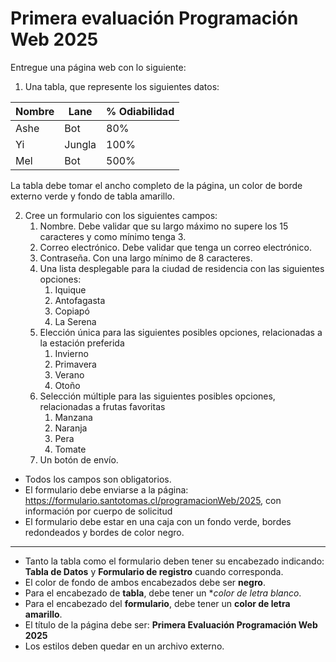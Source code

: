 # Primera evaluación Programación Web 2025

Entregue una página web con lo siguiente:

1. Una tabla, que represente los siguientes datos:

| Nombre | Lane   | % Odiabilidad |
|--------|--------|---------------|
| Ashe   | Bot    | 80%           |
| Yi     | Jungla | 100%          |
| Mel    | Bot    | 500%          |

La tabla debe tomar el ancho completo de la página, un color de borde externo verde y fondo de tabla amarillo.

2. Cree un formulario con los siguientes campos:
   1. Nombre. Debe validar que su largo máximo no supere los 15 caracteres y como mínimo tenga 3.
   2. Correo electrónico. Debe validar que tenga un correo electrónico.
   3. Contraseña. Con una largo mínimo de 8 caracteres.
   4. Una lista desplegable para la ciudad de residencia con las siguientes opciones:
      1. Iquique
      2. Antofagasta
      3. Copiapó
      4. La Serena
   5. Elección única para las siguientes posibles opciones, relacionadas a la estación preferida
      1. Invierno
      2. Primavera
      3. Verano
      4. Otoño
   6. Selección múltiple para las siguientes posibles opciones, relacionadas a frutas favoritas
      1. Manzana
      2. Naranja
      3. Pera
      4. Tomate
   7. Un botón de envío.

- Todos los campos son obligatorios.
- El formulario debe enviarse a la página: https://formulario.santotomas.cl/programacionWeb/2025,
con información por cuerpo de solicitud
- El formulario debe estar en una caja con un fondo verde, bordes redondeados y bordes de color negro.
-------------------------------------------------
- Tanto la tabla como el formulario deben tener su encabezado indicando: **Tabla de Datos** y **Formulario de registro** cuando corresponda.
- El color de fondo de ambos encabezados debe ser **negro**.
- Para el encabezado de **tabla**, debe tener un **color de letra blanco*.
- Para el encabezado del **formulario**, debe tener un **color de letra amarillo**.
- El título de la página debe ser: **Primera Evaluación Programación Web 2025**
- Los estilos deben quedar en un archivo externo.